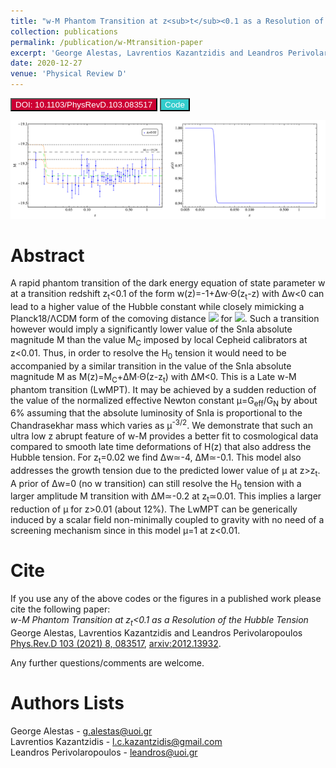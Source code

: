 ```yaml
---
title: "w-M Phantom Transition at z<sub>t</sub><0.1 as a Resolution of the Hubble Tension"
collection: publications
permalink: /publication/w-Mtransition-paper
excerpt: 'George Alestas, Lavrentios Kazantzidis and Leandros Perivolaropoulos'
date: 2020-12-27
venue: 'Physical Review D'
---
```

<button style="background-color:#CC0033; color:white" onclick="location.href='http://journals.aps.org/prd/abstract/10.1103/PhysRevD.103.083517'" type="button"> DOI: 10.1103/PhysRevD.103.083517 </button>
<button style="background-color:#33CCCC; color:white" onclick="location.href='https://github.com/GeorgeAlestas/LwMPT'" type="button"> Code </button>


<p align="center">
<img src="/images/publications_figs/w-M-transition-image.png" width="1500" title="growth_tomography" />
</p> 


Abstract
========
A rapid phantom transition of the dark energy equation of state parameter w at a transition redshift z<sub>t</sub><0.1 of the form w(z)=-1+&Delta;w&middot;&Theta;(z<sub>t</sub>-z) with &Delta;w<0 can lead to a higher value of the Hubble constant while closely mimicking a Planck18/&Lambda;CDM form of the comoving distance  <img src="https://render.githubusercontent.com/render/math?math=r(z)=\int_0^z\frac{dz'}{H(z')}"> for <img src="https://render.githubusercontent.com/render/math?math=z>z_t">. Such a transition however would imply a significantly lower value of the SnIa absolute magnitude M than the value M<sub>C</sub> imposed by local Cepheid calibrators at z<0.01. Thus, in order to resolve the H<sub>0</sub> tension it would need to be accompanied by a similar transition in the value of the SnIa absolute magnitude M as M(z)=M<sub>C</sub>+&Delta;M&middot;&Theta;(z-z<sub>t</sub>)  with &Delta;M<0. This is a Late w-M phantom transition (LwMPT). It may be achieved by a sudden reduction of the value of the normalized effective Newton constant &mu;=G<sub>eff</sub>/G<sub>N</sub> by about 6% assuming that the absolute luminosity of SnIa is proportional to the Chandrasekhar mass which varies as &mu;<sup>-3/2</sup>. We demonstrate that such an ultra low z abrupt feature of w-M provides a better fit to cosmological data compared to smooth late time deformations of H(z) that also address the Hubble tension. For z<sub>t</sub>=0.02 we find &Delta;w&#8771;-4, &Delta;M&#8771;-0.1. This model also addresses the growth tension due to the predicted lower value of &mu; at z>z<sub>t</sub>. A prior of &Delta;w=0 (no w transition) can still resolve the H<sub>0</sub> tension with a larger amplitude M transition with &Delta;M&#8771;-0.2 at z<sub>t</sub>&#8771;0.01. This implies a larger reduction of &mu; for z>0.01 (about 12%). The LwMPT can be generically induced by a scalar field non-minimally coupled to gravity with no need of a screening mechanism since in this model &mu;=1 at z<0.01.

Cite
========
If you use any of the above codes or the figures in a published work please cite the following paper:
<br>*w-M Phantom Transition at z<sub>t</sub><0.1 as a Resolution of the Hubble Tension*
<br>George Alestas, Lavrentios Kazantzidis and Leandros Perivolaropoulos
<br>[Phys.Rev.D 103 (2021) 8, 083517](http://journals.aps.org/prd/abstract/10.1103/PhysRevD.103.083517), [arxiv:2012.13932](http://arxiv.org/pdf/2012.13932.pdf).

Any further questions/comments are welcome.

Authors Lists
========
George Alestas - <g.alestas@uoi.gr>
<br>Lavrentios Kazantzidis - <l.c.kazantzidis@gmail.com>
<br>Leandros Perivolaropoulos - <leandros@uoi.gr>


